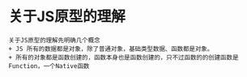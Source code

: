 # 关于JS原型的理解
    关于JS原型的理解先明确几个概念 
    + JS 所有的数据都是对象，除了普通对象，基础类型数据、函数都是对象。
    + 所有的对象都是函数创建的，函数本身也是函数创建的，只不过函数的的创建函数是Function，一个Native函数
